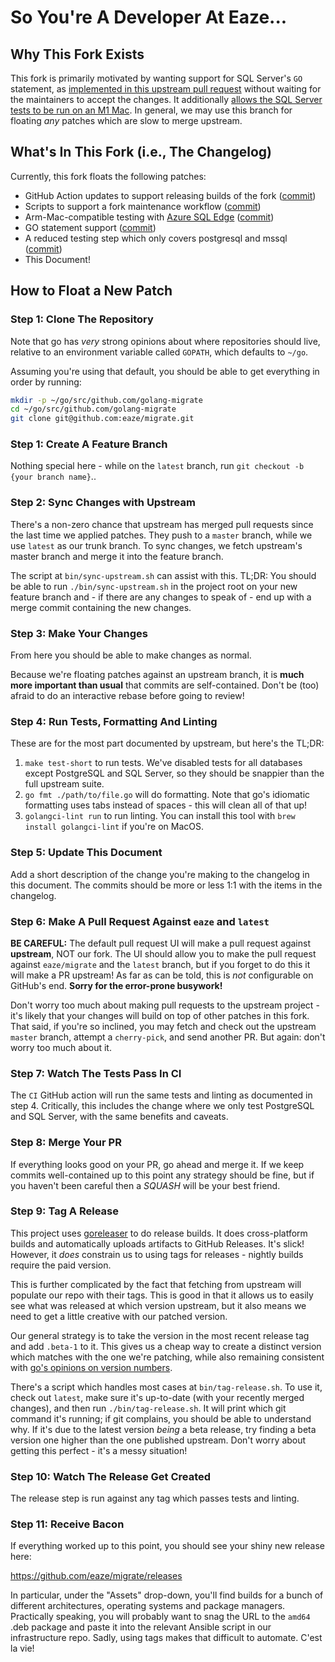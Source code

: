 # So You're A Developer At Eaze...

## Why This Fork Exists

This fork is primarily motivated by wanting support for SQL Server's `GO`
statement, as
[implemented in this upstream pull request](https://github.com/golang-migrate/migrate/pull/666)
without waiting for the maintainers to accept the changes. It additionally
[allows the SQL Server tests to be run on an M1 Mac](https://github.com/golang-migrate/migrate/pull/714).
In general, we may use this branch for floating *any* patches which are slow
to merge upstream.

## What's In This Fork (i.e., The Changelog)

Currently, this fork floats the following patches:

- GitHub Action updates to support releasing builds of the fork ([commit](https://github.com/eaze/migrate/commit/d01de3edf981218e098eef51effefb7c915388a4))
- Scripts to support a fork maintenance workflow ([commit](https://github.com/eaze/migrate/commit/be1e44ce894fd57bac6a7e3e8727bfb420617c12))
- Arm-Mac-compatible testing with [Azure SQL Edge](https://hub.docker.com/_/microsoft-azure-sql-edge) ([commit](https://github.com/eaze/migrate/commit/5a7c7f44997891a593e66b6f7e35560d2de2394c))
- GO statement support ([commit](https://github.com/eaze/migrate/commit/5de18cf6e4b83dc1e9e2fe61d168ff27e37ed5ee))
- A reduced testing step which only covers postgresql and mssql ([commit](https://github.com/eaze/migrate/commit/c5cbaabdff3bfbfb16b6801cccf2ca3ac384f4c7))
- This Document!

## How to Float a New Patch

### Step 1: Clone The Repository

Note that go has *very* strong opinions about where repositories should live,
relative to an environment variable called `GOPATH`, which defaults to `~/go`.

Assuming you're using that default, you should be able to get everything in
order by running:

```bash
mkdir -p ~/go/src/github.com/golang-migrate
cd ~/go/src/github.com/golang-migrate
git clone git@github.com:eaze/migrate.git
```

### Step 1: Create A Feature Branch

Nothing special here - while on the `latest` branch, run
`git checkout -b {your branch name}`..

### Step 2: Sync Changes with Upstream

There's a non-zero chance that upstream has merged pull requests since the
last time we applied patches. They push to a `master` branch, while we use
`latest` as our trunk branch. To sync changes, we fetch upstream's master
branch and merge it into the feature branch.

The script at `bin/sync-upstream.sh` can assist with this. TL;DR: You should
be able to run `./bin/sync-upstream.sh` in the project root on your new
feature branch and - if there are any changes to speak of - end up with a
merge commit containing the new changes.

### Step 3: Make Your Changes

From here you should be able to make changes as normal.

Because we're floating patches against an upstream branch, it is **much more
important than usual** that commits are self-contained. Don't be (too) afraid
to do an interactive rebase before going to review!

### Step 4: Run Tests, Formatting And Linting

These are for the most part documented by upstream, but here's the TL;DR:

1. `make test-short` to run tests. We've disabled tests for all databases except
   PostgreSQL and SQL Server, so they should be snappier than the full upstream
   suite.
2. `go fmt ./path/to/file.go` will do formatting. Note that go's idiomatic
   formatting uses tabs instead of spaces - this will clean all of that up!
3. `golangci-lint run` to run linting. You can install this tool with
   `brew install golangci-lint` if you're on MacOS.

### Step 5: Update This Document

Add a short description of the change you're making to the changelog in this
document. The commits should be more or less 1:1 with the items in the
changelog.

### Step 6: Make A Pull Request Against `eaze` and `latest`

**BE CAREFUL:** The default pull request UI will make a pull request against
**upstream**, NOT our fork. The UI should allow you to make the pull request
against `eaze/migrate` and the `latest` branch, but if you forget to do this
it will make a PR upstream! As far as can be told, this is *not* configurable
on GitHub's end. **Sorry for the error-prone busywork!**

Don't worry too much about making pull requests to the upstream project - it's
likely that your changes will build on top of other patches in this fork. That
said, if you're so inclined, you may fetch and check out the upstream `master`
branch, attempt a `cherry-pick`, and send another PR. But again: don't worry
too much about it.

### Step 7: Watch The Tests Pass In CI

The `CI` GitHub action will run the same tests and linting as documented in
step 4. Critically, this includes the change where we only test PostgreSQL and
SQL Server, with the same benefits and caveats.

### Step 8: Merge Your PR

If everything looks good on your PR, go ahead and merge it. If we keep commits
well-contained up to this point any strategy should be fine, but if you haven't
been careful then a *SQUASH* will be your best friend.

### Step 9: Tag A Release

This project uses [goreleaser](https://goreleaser.com/) to do release builds.
It does cross-platform builds and automatically uploads artifacts to GitHub
Releases. It's slick! However, it *does* constrain us to using tags for
releases - nightly builds require the paid version.

This is further complicated by the fact that fetching from upstream will
populate our repo with their tags. This is good in that it allows us to easily
see what was released at which version upstream, but it also means we need to
get a little creative with our patched version.

Our general strategy is to take the version in the most recent release tag
and add `.beta-1` to it. This gives us a cheap way to create a distinct
version which matches with the one we're patching, while also remaining
consistent with [go's opinions on version numbers](https://go.dev/doc/modules/version-numbers).

There's a script which handles most cases at `bin/tag-release.sh`. To use it,
check out `latest`, make sure it's up-to-date (with your recently merged
changes), and then run `./bin/tag-release.sh`. It will print which git command
it's running; if git complains, you should be able to understand why. If it's
due to the latest version *being* a beta release, try finding a beta version
one higher than the one published upstream. Don't worry about getting this
perfect - it's a messy situation!

### Step 10: Watch The Release Get Created

The release step is run against any tag which passes tests and linting.

### Step 11: Receive Bacon

If everything worked up to this point, you should see your shiny new release
here:

<https://github.com/eaze/migrate/releases>

In particular, under the "Assets" drop-down, you'll find builds for a bunch of
different architectures, operating systems and package managers. Practically
speaking, you will probably want to snag the URL to the `amd64` .deb package
and paste it into the relevant Ansible script in our infrastructure repo.
Sadly, using tags makes that difficult to automate. C'est la vie!
